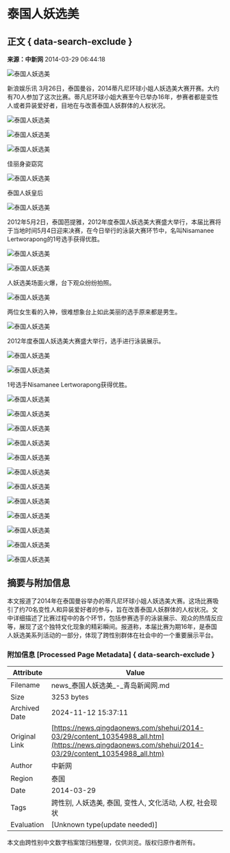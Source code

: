# 泰国人妖选美

## 正文 { data-search-exclude }


**来源：中新网** 2014-03-29 06:44:18

![泰国人妖选美](../../../images/attachement/jpg/site1/20140329/984be1eaaf8114a040a063.jpg)

新浪娱乐讯 3月26日，泰国曼谷，2014蒂凡尼环球小姐人妖选美大赛开赛。大约有70人参加了这次比赛。蒂凡尼环球小姐大赛至今已举办16年，参赛者都是变性人或者异装爱好者，目地在与改善泰国人妖群体的人权状况。

![泰国人妖选美](../../../images/attachement/jpg/site1/20140329/984be1eaaf8114a040a000.jpg)

![泰国人妖选美](../../../images/attachement/jpg/site1/20140329/984be1eaaf8114a040a001.jpg)

![泰国人妖选美](../../../images/attachement/jpg/site1/20140329/984be1eaaf8114a040a002.jpg)

佳丽身姿窈窕

![泰国人妖选美](../../../images/attachement/jpg/site1/20140329/984be1eaaf8114a0414e19.jpg)

泰国人妖皇后

![泰国人妖选美](../../../images/attachement/jpg/site1/20140329/984be1eaaf8114a040a003.jpg)

2012年5月2日，泰国芭提雅，2012年度泰国人妖选美大赛盛大举行，本届比赛将于当地时间5月4日迎来决赛，在今日举行的泳装大赛环节中，名叫Nisamanee Lertworapong的1号选手获得优胜。

![泰国人妖选美](../../../images/attachement/jpg/site1/20140329/984be1eaaf8114a0414e1a.jpg)

![泰国人妖选美](../../../images/attachement/jpg/site1/20140329/984be1eaaf8114a0414e1b.jpg)

人妖选美场面火爆，台下观众纷纷拍照。

![泰国人妖选美](../../../images/attachement/jpg/site1/20140329/984be1eaaf8114a0414e1c.jpg)

两位女生看的入神，很难想象台上如此美丽的选手原来都是男生。

![泰国人妖选美](../../../images/attachement/jpg/site1/20140329/984be1eaaf8114a0414e1d.jpg)

2012年度泰国人妖选美大赛盛大举行，选手进行泳装展示。

![泰国人妖选美](../../../images/attachement/jpg/site1/20140329/984be1eaaf8114a0414e1e.jpg)

![泰国人妖选美](../../../images/attachement/jpg/site1/20140329/984be1eaaf8114a0414e1f.jpg)

1号选手Nisamanee Lertworapong获得优胜。

![泰国人妖选美](../../../images/attachement/jpg/site1/20140329/984be1eaaf8114a0414e22.jpg)

![泰国人妖选美](../../../images/attachement/jpg/site1/20140329/984be1eaaf8114a0414e23.jpg)

![泰国人妖选美](../../../images/attachement/jpg/site1/20140329/984be1eaaf8114a0414e24.jpg)

![泰国人妖选美](../../../images/attachement/jpg/site1/20140329/984be1eaaf8114a0414f25.jpg)

![泰国人妖选美](../../../images/attachement/jpg/site1/20140329/984be1eaaf8114a0414f26.jpg)

![泰国人妖选美](../../../images/attachement/jpg/site1/20140329/984be1eaaf8114a0414f27.jpg)

![泰国人妖选美](../../../images/attachement/jpg/site1/20140329/984be1eaaf8114a0414f28.jpg)

![泰国人妖选美](../../../images/attachement/jpg/site1/20140329/984be1eaaf8114a0414f29.jpg)

![泰国人妖选美](../../../images/attachement/jpg/site1/20140329/984be1eaaf8114a0414f2a.jpg)

![泰国人妖选美](../../../images/attachement/jpg/site1/20140329/984be1eaaf8114a0414f2b.jpg)

![泰国人妖选美](../../../images/attachement/jpg/site1/20140329/984be1eaaf8114a0414f2c.jpg)

![泰国人妖选美](../../../images/attachement/jpg/site1/20140329/984be1eaaf8114a0414f2d.jpg)

## 摘要与附加信息

<!-- tcd_abstract -->
本文报道了2014年在泰国曼谷举办的蒂凡尼环球小姐人妖选美大赛。这场比赛吸引了约70名变性人和异装爱好者的参与，旨在改善泰国人妖群体的人权状况。文中详细描述了比赛过程中的各个环节，包括参赛选手的泳装展示、观众的热情反应等，展现了这个独特文化现象的精彩瞬间。报道称，本届比赛为期16年，是泰国人妖选美系列活动的一部分，体现了跨性别群体在社会中的一个重要展示平台。
<!-- tcd_abstract_end -->

### 附加信息 [Processed Page Metadata] { data-search-exclude }

| Attribute       | Value                                  |
|-----------------|----------------------------------------|
| Filename        | news_泰国人妖选美_-_青岛新闻网.md                             |
| Size            | 3253 bytes                           |
| Archived Date   | 2024-11-12 15:37:11                             |
| Original Link   | [https://news.qingdaonews.com/shehui/2014-03/29/content_10354988_all.htm](https://news.qingdaonews.com/shehui/2014-03/29/content_10354988_all.htm)                       |
| Author          | 中新网                               |
| Region          | 泰国                               |
| Date            | 2014-03-29                                 |
| Tags            | 跨性别, 人妖选美, 泰国, 变性人, 文化活动, 人权, 社会现状                                 |
| Evaluation            | [Unknown type(update needed)]                                 |
<!-- tcd_table_end -->

本文由跨性别中文数字档案馆归档整理，仅供浏览。版权归原作者所有。
